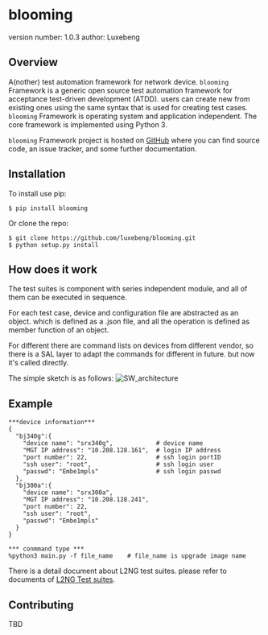 blooming
===============================

version number: 1.0.3
author: Luxebeng

Overview
--------

A(nother) test automation framework for network device.
`blooming` Framework is a generic open source test automation framework for acceptance test-driven development (ATDD). users can create new  from existing ones using the same syntax that is used for creating test cases. 
`blooming` Framework is operating system and application independent. The core framework is implemented using Python 3. 

`blooming` Framework project is hosted on [GitHub](https://github.com/luxebeng/NetPys) where you can find source code, an issue tracker, and some further documentation. 

Installation
------------

To install use pip:

    $ pip install blooming


Or clone the repo:

    $ git clone https://github.com/luxebeng/blooming.git
    $ python setup.py install

How does it work
----------------

The test suites is component with series independent module, and all of them can be executed in sequence. 

For each test case, device and configuration file are abstracted as an object. which is defined as a .json file, and all the operation is defined as member function of an object.

For different there are command lists on devices from different vendor, so there is a SAL layer to adapt the commands for different in future. but now it's called directly.

The simple sketch is as follows:
![SW_architecture](doc/media/SW_architecture.png)

Example
-------

```
***device information*** 
{
  "bj340g":{
    "device name": "srx340g",            # device name
    "MGT IP address": "10.208.128.161",  # login IP address
    "port number": 22,                   # ssh login portID
    "ssh user": "root",                  # ssh login user
    "passwd": "Embe1mpls"                # ssh login passwd
  },
  "bj300a":{
    "device name": "srx300a",
    "MGT IP address": "10.208.128.241",
    "port number": 22,
    "ssh user": "root",
    "passwd": "Embe1mpls"
  }
}

*** conmmand type ***
%python3 main.py -f file_name    # file_name is upgrade image name 
```

There is a detail document about L2NG test suites. please refer to documents of [L2NG Test suites](./doc/l2ng_test_sutes.md).

Contributing
------------

TBD
